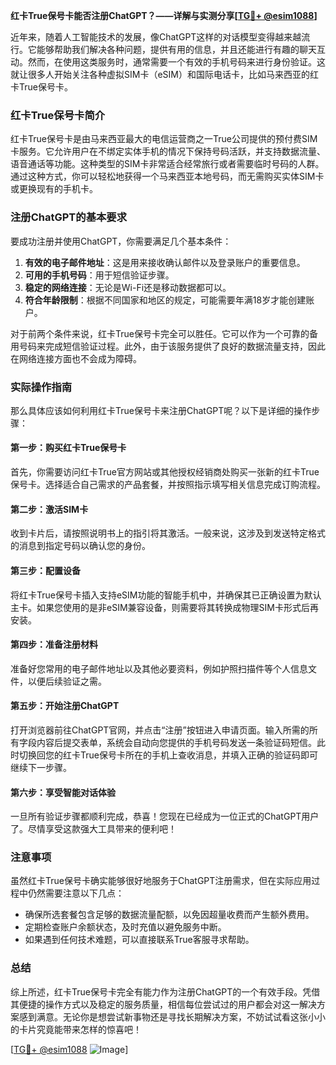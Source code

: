 **红卡True保号卡能否注册ChatGPT？——详解与实测分享[[TG💪+ @esim1088](https://t.me/s/esim1088)]**

近年来，随着人工智能技术的发展，像ChatGPT这样的对话模型变得越来越流行。它能够帮助我们解决各种问题，提供有用的信息，并且还能进行有趣的聊天互动。然而，在使用这类服务时，通常需要一个有效的手机号码来进行身份验证。这就让很多人开始关注各种虚拟SIM卡（eSIM）和国际电话卡，比如马来西亚的红卡True保号卡。

### 红卡True保号卡简介

红卡True保号卡是由马来西亚最大的电信运营商之一True公司提供的预付费SIM卡服务。它允许用户在不绑定实体手机的情况下保持号码活跃，并支持数据流量、语音通话等功能。这种类型的SIM卡非常适合经常旅行或者需要临时号码的人群。通过这种方式，你可以轻松地获得一个马来西亚本地号码，而无需购买实体SIM卡或更换现有的手机卡。

### 注册ChatGPT的基本要求

要成功注册并使用ChatGPT，你需要满足几个基本条件：
1. **有效的电子邮件地址**：这是用来接收确认邮件以及登录账户的重要信息。
2. **可用的手机号码**：用于短信验证步骤。
3. **稳定的网络连接**：无论是Wi-Fi还是移动数据都可以。
4. **符合年龄限制**：根据不同国家和地区的规定，可能需要年满18岁才能创建账户。

对于前两个条件来说，红卡True保号卡完全可以胜任。它可以作为一个可靠的备用号码来完成短信验证过程。此外，由于该服务提供了良好的数据流量支持，因此在网络连接方面也不会成为障碍。

### 实际操作指南

那么具体应该如何利用红卡True保号卡来注册ChatGPT呢？以下是详细的操作步骤：

#### 第一步：购买红卡True保号卡
首先，你需要访问红卡True官方网站或其他授权经销商处购买一张新的红卡True保号卡。选择适合自己需求的产品套餐，并按照指示填写相关信息完成订购流程。

#### 第二步：激活SIM卡
收到卡片后，请按照说明书上的指引将其激活。一般来说，这涉及到发送特定格式的消息到指定号码以确认您的身份。

#### 第三步：配置设备
将红卡True保号卡插入支持eSIM功能的智能手机中，并确保其已正确设置为默认主卡。如果您使用的是非eSIM兼容设备，则需要将其转换成物理SIM卡形式后再安装。

#### 第四步：准备注册材料
准备好您常用的电子邮件地址以及其他必要资料，例如护照扫描件等个人信息文件，以便后续验证之需。

#### 第五步：开始注册ChatGPT
打开浏览器前往ChatGPT官网，并点击“注册”按钮进入申请页面。输入所需的所有字段内容后提交表单，系统会自动向您提供的手机号码发送一条验证码短信。此时切换回您的红卡True保号卡所在的手机上查收消息，并填入正确的验证码即可继续下一步骤。

#### 第六步：享受智能对话体验
一旦所有验证步骤都顺利完成，恭喜！您现在已经成为一位正式的ChatGPT用户了。尽情享受这款强大工具带来的便利吧！

### 注意事项

虽然红卡True保号卡确实能够很好地服务于ChatGPT注册需求，但在实际应用过程中仍然需要注意以下几点：
- 确保所选套餐包含足够的数据流量配额，以免因超量收费而产生额外费用。
- 定期检查账户余额状态，及时充值以避免服务中断。
- 如果遇到任何技术难题，可以直接联系True客服寻求帮助。

### 总结

综上所述，红卡True保号卡完全有能力作为注册ChatGPT的一个有效手段。凭借其便捷的操作方式以及稳定的服务质量，相信每位尝试过的用户都会对这一解决方案感到满意。无论你是想尝试新事物还是寻找长期解决方案，不妨试试看这张小小的卡片究竟能带来怎样的惊喜吧！

[[TG💪+ @esim1088](https://t.me/s/esim1088) ![Image](https://i.postimg.cc/4NQfJmqS/Snipaste-2025-05-13-00-14-12.png)]